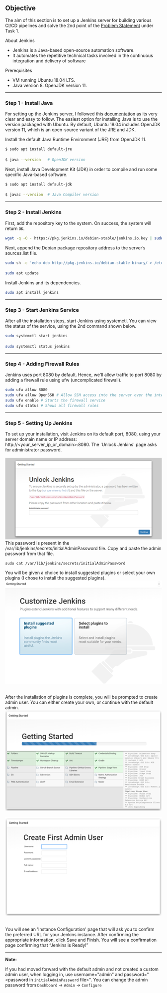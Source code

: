 ## **Objective**

The aim of this section is to set up a Jenkins server for building various CI/CD pipelines and solve the 2nd point of the [Problem Statement](problem_statements.md) under Task 1.

About Jenkins

- Jenkins is a Java-based open-source automation software. 
- It automates the repetitive technical tasks involved in the continuous integration and delivery of software

Prerequisites

- VM running Ubuntu 18.04 LTS.
- Java version 8. OpenJDK version 11.

---

### **Step 1 - Install Java**

For setting up the Jenkins server, I followed this [documentation](https://www.digitalocean.com/community/tutorials/how-to-install-jenkins-on-ubuntu-18-04) as its very clear and easy to follow. The easiest option for installing Java is to use the version packaged with Ubuntu. By default, Ubuntu 18.04 includes OpenJDK version 11, which is an open-source variant of the JRE and JDK.

Install the default Java Runtime Environment (JRE) from OpenJDK 11.

```bash
$ sudo apt install default-jre 

$ java --version   # OpenJDK version
```

Next, install Java Development Kit (JDK) in order to compile and run some specific Java-based software.

```bash
$ sudo apt install default-jdk

$ javac --version  # Java Compiler version
```

---

### **Step 2 - Install Jenkins**

First, add the repository key to the system. On success, the system will return `OK`.

```bash
wget -q -O - https://pkg.jenkins.io/debian-stable/jenkins.io.key | sudo apt-key add -
```

Next, append the Debian package repository address to the server’s sources.list file.

```bash
sudo sh -c 'echo deb http://pkg.jenkins.io/debian-stable binary/ > /etc/apt/sources.list.d/jenkins.list'

sudo apt update
```

Install Jenkins and its dependencies.

```bash
sudo apt install jenkins
```

---

### **Step 3 - Start Jenkins Service**

After all the installation steps, start Jenkins using systemctl. You can view the status of the service, using the 2nd command shown below.

```bash
sudo systemctl start jenkins

sudo systemctl status jenkins
```

---

### **Step 4 - Adding Firewall Rules**

Jenkins uses port 8080 by default. Hence, we'll allow traffic to port 8080 by adding a firewall rule using ufw (uncomplicated firewall).

```bash
sudo ufw allow 8080
sudo ufw allow OpenSSH # Allow SSH access into the server over the internet
sudo ufw enable # Starts the firewall service
sudo ufw status # Shows all firewall rules
```

---

### **Step 5 - Setting Up Jenkins**

To set up your installation, visit Jenkins on its default port, 8080, using your server domain name or IP address: http://<your_server_ip_or_domain>:8080. The 'Unlock Jenkins' page asks for administrator password.  
&nbsp;
![Screenshot](img/jenkins_setup_1.png)
This password is present in the /var/lib/jenkins/secrets/initialAdminPassword file. Copy and paste the admin password from that file.
```
sudo cat /var/lib/jenkins/secrets/initialAdminPassword
```

You will be given a choice to install suggested plugins or select your own plugins (I chose to install the suggested plugins).
![Screenshot](img/jenkins_setup_2.png)
&nbsp;

After the installation of plugins is complete, you will be prompted to create admin user. You can either create your own, or continue with the default admin.
![Screenshot](img/jenkins_setup_5.png)&nbsp;
![Screenshot](img/jenkins_setup_6.png)&nbsp;

You will see an 'Instance Configuration' page that will ask you to confirm the preferred URL for your Jenkins instance. After confirming the appropriate information, click Save and Finish. You will see a confirmation page confirming that “Jenkins is Ready!”

---

**Note:**

If you had moved forward with the default admin and not created a custom admin user, when logging in, use username="admin" and password="<password in `initialAdminPassword` file>". You can change the admin password from `Dashboard` → `Admin` → `Configure`